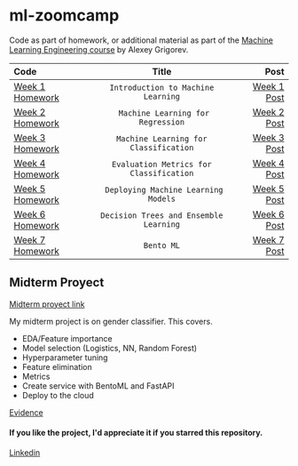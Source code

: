 # ml-zoomcamp

Code as part of homework, or additional material as part of the [Machine Learning Engineering course](https://github.com/alexeygrigorev/mlbookcamp-code/tree/master/course-zoomcamp) by Alexey Grigorev.

| Code                                                                                         |                  Title                  |                                                                                     Post |
| :------------------------------------------------------------------------------------------- | :-------------------------------------: | ---------------------------------------------------------------------------------------: |
| [Week 1 Homework](https://github.com/alejomaar/Machine-Learning-Zoomcamp/tree/main/Week%201) |   `Introduction to Machine Learning`    | [Week 1 Post](https://www.linkedin.com/feed/update/urn:li:activity:6991631483010482176/) |
| [Week 2 Homework](https://github.com/alejomaar/Machine-Learning-Zoomcamp/tree/main/Week%202) |   ` Machine Learning for Regression`    | [Week 2 Post](https://www.linkedin.com/feed/update/urn:li:activity:6991631483010482176/) |
| [Week 3 Homework](https://github.com/alejomaar/Machine-Learning-Zoomcamp/tree/main/Week%203) |  `Machine Learning for Classification`  | [Week 3 Post](https://www.linkedin.com/feed/update/urn:li:activity:6991631483010482176/) |
| [Week 4 Homework](https://github.com/alejomaar/Machine-Learning-Zoomcamp/tree/main/Week%204) | `Evaluation Metrics for Classification` | [Week 4 Post](https://www.linkedin.com/feed/update/urn:li:activity:6991631483010482176/) |
| [Week 5 Homework](https://github.com/alejomaar/Machine-Learning-Zoomcamp/tree/main/Week%205) |  ` Deploying Machine Learning Models`   | [Week 5 Post](https://www.linkedin.com/feed/update/urn:li:activity:6991631483010482176/) |
| [Week 6 Homework](https://github.com/alejomaar/Machine-Learning-Zoomcamp/tree/main/Week%206) | `Decision Trees and Ensemble Learning`  | [Week 6 Post](https://www.linkedin.com/feed/update/urn:li:activity:6991631483010482176/) |
| [Week 7 Homework](https://github.com/alejomaar/Machine-Learning-Zoomcamp/tree/main/Week%207) |               `Bento ML`                | [Week 7 Post](https://www.linkedin.com/feed/update/urn:li:activity:6991631483010482176/) |

## Midterm Proyect

[Midterm proyect link](https://github.com/alejomaar/Machine-Learning-Zoomcamp/tree/main/Midterm_proyect)

My midterm project is on gender classifier. This covers.

- EDA/Feature importance
- Model selection (Logistics, NN, Random Forest)
- Hyperparameter tuning
- Feature elimination
- Metrics
- Create service with BentoML and FastAPI
- Deploy to the cloud

[Evidence](https://www.linkedin.com/posts/manuelalejandroaponte_66daysofdata-mlzoomcamp-kaggle-activity-6994893310196600832-eWQL?utm_source=share&utm_medium=member_desktop)

#### If you like the project, I'd appreciate it if you starred this repository.

[Linkedin](https://www.linkedin.com/in/manuelalejandroaponte/)

